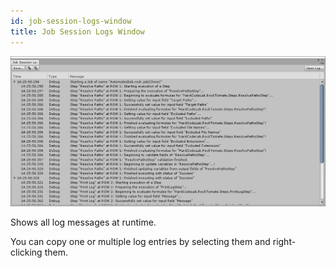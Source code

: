 ```yaml
---
id: job-session-logs-window
title: Job Session Logs Window
---
```


![](/assets/ui/job-session-logs-window.png)

Shows all log messages at runtime.

You can copy one or multiple log entries by selecting them and right-clicking them.